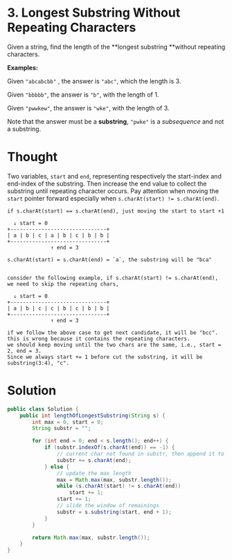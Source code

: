 # 3. Longest Substring Without Repeating Characters

Given a string, find the length of the **longest substring **without repeating characters.

**Examples:**

Given `"abcabcbb"` , the answer is `"abc"`, which the length is 3.

Given `"bbbbb"`, the answer is `"b"`, with the length of 1.

Given `"pwwkew"`, the answer is `"wke"`, with the length of 3.

Note that the answer must be a **substring**, `"pwke"` is a _subsequence_ and not a substring.

# Thought

Two variables, `start` and `end`, representing respectively the start-index and end-index of the substring. Then increase the end value to collect the substring until repeating character occurs. Pay attention when moving the `start` pointer forward especially when `s.charAt(start) != s.charAt(end)`.

    if s.charAt(start) == s.charAt(end), just moving the start to start +1

      ↓ start = 0
    +-------------------------------+
    | a | b | c | a | b | c | b | b |
    +-------------------------------+
                  ↑ end = 3

    s.charAt(start) = s.charAt(end) = `a`, the substring will be "bca"


    consider the following example, if s.charAt(start) != s.charAt(end), 
    we need to skip the repeating chars, 

      ↓ start = 0
    +-------------------------------+
    | a | b | c | c | b | c | b | b |
    +-------------------------------+
                  ↑ end = 3 

    if we follow the above case to get next candidate, it will be "bcc". 
    this is wrong because it contains the repeating characters.
    we should keep moving until the two chars are the same, i.e., start = 2, end = 3.
    Since we always start += 1 before cut the substring, it will be substring(3:4), "c".  

# Solution

```java
public class Solution {
    public int lengthOfLongestSubstring(String s) {
        int max = 0, start = 0;
        String substr = "";

        for (int end = 0; end < s.length(); end++) {
            if (substr.indexOf(s.charAt(end)) == -1) {
                // current char not found in substr, then append it to the substr
                substr += s.charAt(end);
            } else {
                // update the max length
                max = Math.max(max, substr.length());
                while (s.charAt(start) != s.charAt(end))
                    start += 1;
                start += 1;
                // slide the window of remainings
                substr = s.substring(start, end + 1);
            }
        }

        return Math.max(max, substr.length());
    }
}
```



